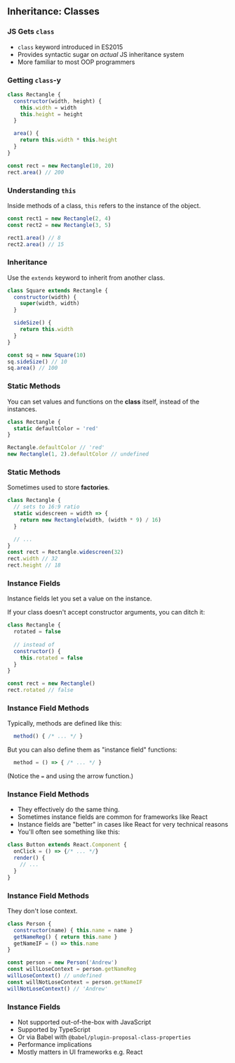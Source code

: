 ## Inheritance: Classes

### JS Gets `class`

* `class` keyword introduced in ES2015
* Provides syntactic sugar on *actual* JS inheritance system
* More familiar to most OOP programmers

### Getting `class`-y

```javascript
class Rectangle {
  constructor(width, height) {
    this.width = width
    this.height = height
  }

  area() {
    return this.width * this.height
  }
}

const rect = new Rectangle(10, 20)
rect.area() // 200
```


### Understanding `this`

Inside methods of a class, `this` refers to the instance of the object.

```javascript
const rect1 = new Rectangle(2, 4)
const rect2 = new Rectangle(3, 5)

rect1.area() // 8
rect2.area() // 15
```

### Inheritance

Use the `extends` keyword to inherit from another class.

```javascript
class Square extends Rectangle {
  constructor(width) {
    super(width, width)
  }

  sideSize() {
    return this.width
  }
}

const sq = new Square(10)
sq.sideSize() // 10
sq.area() // 100
```

### Static Methods

You can set values and functions on the **class** itself, instead of the instances.

```javascript
class Rectangle {
  static defaultColor = 'red'
}

Rectangle.defaultColor // 'red'
new Rectangle(1, 2).defaultColor // undefined
```

### Static Methods

Sometimes used to store **factories**.

```javascript
class Rectangle {
  // sets to 16:9 ratio
  static widescreen = width => {
    return new Rectangle(width, (width * 9) / 16)
  }

  // ...
}
const rect = Rectangle.widescreen(32)
rect.width // 32
rect.height // 18
```

### Instance Fields

Instance fields let you set a value on the instance.

If your class doesn't accept constructor arguments, you can ditch it:

```javascript
class Rectangle {
  rotated = false
  
  // instead of
  constructor() {
    this.rotated = false
  }
}

const rect = new Rectangle()
rect.rotated // false
```

### Instance Field Methods

Typically, methods are defined like this:

```javascript
  method() { /* ... */ }
```

But you can also define them as "instance field" functions:

```javascript
  method = () => { /* ... */ }
```

(Notice the `=` and using the arrow function.)

### Instance Field Methods

- They effectively do the same thing. 
- Sometimes instance fields are common for frameworks like React
- Instance fields are "better" in cases like React for very technical reasons
- You'll often see something like this:

```javascript
class Button extends React.Component {
  onClick = () => {/* ... */}
  render() {
    // ...
  }
}
```

### Instance Field Methods

They don't lose context.

```js
class Person {
  constructor(name) { this.name = name }
  getNameReg() { return this.name }
  getNameIF = () => this.name
}

const person = new Person('Andrew')
const willLoseContext = person.getNameReg
willLoseContext() // undefined
const willNotLoseContext = person.getNameIF
willNotLoseContext() // 'Andrew'
```

### Instance Fields

* Not supported out-of-the-box with JavaScript
* Supported by TypeScript
* Or via Babel with `@babel/plugin-proposal-class-properties`
* Performance implications
* Mostly matters in UI frameworks e.g. React
